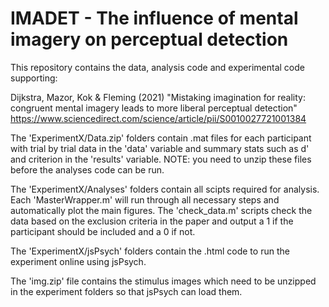 # IMADET - The influence of mental imagery on perceptual detection

This repository contains the data, analysis code and experimental code supporting: 

Dijkstra, Mazor, Kok & Fleming (2021) "Mistaking imagination for reality: congruent mental imagery leads to more liberal perceptual detection" https://www.sciencedirect.com/science/article/pii/S0010027721001384

The 'ExperimentX/Data.zip' folders contain .mat files for each participant with trial by trial data in the 'data' variable and summary stats such as d' and criterion in the 'results' variable. NOTE: you need to unzip these files before the analyses code can be run.

The 'ExperimentX/Analyses' folders contain all scipts required for analysis. Each 'MasterWrapper.m' will run through all necessary steps and automatically plot the main figures. 
The 'check_data.m' scripts check the data based on the exclusion criteria in the paper and output a 1 if the participant should be included and a 0 if not. 

The 'ExperimentX/jsPsych' folders contain the .html code to run the experiment online using jsPsych. 

The 'img.zip' file contains the stimulus images which need to be unzipped in the experiment folders so that jsPsych can load them.
